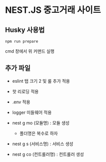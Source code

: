 # NEST.JS 중고거래 사이트
## Husky 사용법
```
npm run prepare
```
cmd 창에서 위 커맨드 실행


## 추가 파일
* eslint 탭 크기 2 및 룰 추가 적용
* 핫 리로딩 적용
* .env 적용
* logger 미들웨어 적용


* nest g mo (모듈명) : 모듈 생성
  * 폴더명은 복수로 하자
* nest g s (서비스명) : 서비스 생성
* nest g co (컨트롤러명) : 컨트롤러 생성
